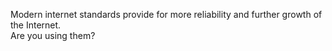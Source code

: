 
Modern internet standards provide for more reliability and further growth of the Internet.   
Are you using them?

